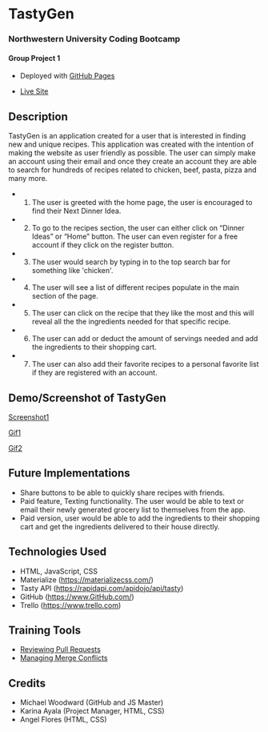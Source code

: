 # TastyGen
### Northwestern University Coding Bootcamp
#### Group Project 1

* Deployed with [GitHub Pages](https://pages.github.com/)

* [Live Site](https://loveliiivelaugh.github.io/nu-group-project-1/)

## Description

TastyGen is an application created for a user that is interested in finding
new and unique recipes. This application was created with the intention of making the website 
as user friendly as possible. The user can simply make an account using their email and once
they create an account they are able to search for hundreds of recipes related to chicken, beef,
pasta, pizza and many more.

- 1. The user is greeted with the home page, the user is encouraged to find their Next Dinner Idea.
- 2. To go to the recipes section, the user can either click on “Dinner Ideas” or “Home” button. 
     The user can even register for a free account if they click on the register button. 
- 3. The user would search by typing in to the top search bar for something like 'chicken'.
- 4. The user will see a list of different recipes populate in the main section of the page.
- 5. The user can click on the recipe that they like the most and this will reveal all the
  the ingredients needed for that specific recipe. 
- 6. The user can add or deduct the amount of servings needed and add the ingredients to 
  their shopping cart.
- 7. The user can also add their favorite recipes to a personal favorite list if they are registered 
     with an account.


## Demo/Screenshot of TastyGen

[Screenshot1](/assets/images/tastyGen_screenshot.png)

[Gif1](/assets/images/group-project1.gif)

[Gif2](/assets/images/group-project2.gif)

## Future Implementations

- Share buttons to be able to quickly share recipes with friends.
- Paid feature, Texting functionality. The user would be able to text or email their newly generated grocery list to themselves from the app. 
- Paid version, user would be able to add the ingredients to their shopping cart and get the 
  ingredients delivered to their house directly. 


## Technologies Used

- HTML, JavaScript, CSS
- Materialize (https://materializecss.com/) 
- Tasty API (https://rapidapi.com/apidojo/api/tasty)
- GitHub (https://www.GitHub.com/) 
- Trello (https://www.trello.com) 


## Training Tools

- [Reviewing Pull Requests](https://lab.github.com/githubtraining/reviewing-pull-requests)
- [Managing Merge Conflicts](https://lab.github.com/githubtraining/managing-merge-conflicts)


## Credits

- Michael Woodward (GitHub and JS Master)
- Karina Ayala (Project Manager, HTML, CSS)
- Angel Flores (HTML, CSS) 